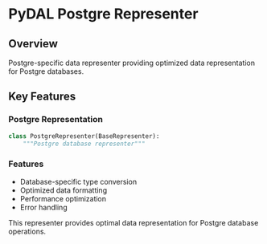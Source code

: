 # PyDAL Postgre Representer

## Overview
Postgre-specific data representer providing optimized data representation for Postgre databases.

## Key Features

### Postgre Representation
```python
class PostgreRepresenter(BaseRepresenter):
    """Postgre database representer"""
```

### Features
- Database-specific type conversion
- Optimized data formatting
- Performance optimization
- Error handling

This representer provides optimal data representation for Postgre database operations.
